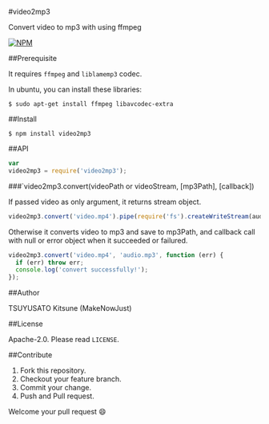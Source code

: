 #video2mp3

Convert video to mp3 with using ffmpeg

[![NPM](https://nodei.co/npm/video2mp3.png)](https://nodei.co/npm/video2mp3/)


##Prerequisite

It requires `ffmpeg` and `liblamemp3` codec.

In ubuntu, you can install these libraries:

```
$ sudo apt-get install ffmpeg libavcodec-extra
```


##Install

```
$ npm install video2mp3
```

 
##API

```js
var
video2mp3 = require('video2mp3');
```


###`video2mp3.convert(videoPath or videoStream, [mp3Path], [callback])

If passed video as only argument, it returns stream object.

```js
video2mp3.convert('video.mp4').pipe(require('fs').createWriteStream(audio.mp3'));
```

Otherwise it converts video to mp3 and save to mp3Path,
and callback call with null or error object when it succeeded or failured.

```js
video2mp3.convert('video.mp4', 'audio.mp3', function (err) {
  if (err) throw err;
  console.log('convert successfully!');
});
```

##Author

TSUYUSATO Kitsune (MakeNowJust)

##License

Apache-2.0. Please read `LICENSE`.


##Contribute

  1. Fork this repository.
  2. Checkout your feature branch.
  3. Commit your change.
  4. Push and Pull request.

Welcome your pull request :smile:
